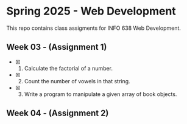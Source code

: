 # Spring 2025 - Web Development

This repo contains class assigments for INFO 638 Web Development.

## Week 03 - (Assignment 1)

- [x] 1. Calculate the factorial of a number.
- [x] 2. Count the number of vowels in that string.
- [x] 3. Write a program to manipulate a given array of book objects.

## Week 04 - (Assignment 2)
